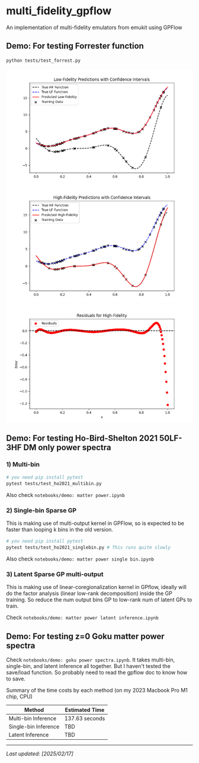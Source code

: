 # multi_fidelity_gpflow
An implementation of multi-fidelity emulators from emukit using GPFlow

## Demo: For testing Forrester function

```bash
python tests/test_forrest.py
```

![](images/Figure_1.png)
![](images/Figure_2.png)
![](images/Figure_3.png)

## Demo: For testing Ho-Bird-Shelton 2021 50LF-3HF DM only power spectra

### 1) Multi-bin

```bash
# you need pip install pytest
pytest tests/test_ho2021_multibin.py
```

Also check `notebooks/demo: matter power.ipynb`

### 2) Single-bin Sparse GP

This is making use of multi-output kernel in GPFlow, so is expected to be faster than looping k bins in the old version.

```bash
# you need pip install pytest
pytest tests/test_ho2021_singlebin.py # This runs quite slowly
```

Also check `notebooks/demo: matter power single bin.ipynb`

### 3) Latent Sparse GP multi-output

This is making use of linear-coregionalization kernel in GPflow, ideally will do the factor analysis (linear low-rank decomposition) inside the GP training. So reduce the num output bins GP to low-rank num of latent GPs to train.

Check `notebooks/demo: matter power latent inference.ipynb`

## Demo: For testing z=0 Goku matter power spectra


Check `notebooks/demo: goku power spectra.ipynb`. It takes multi-bin, single-bin, and latent inference all together. But I haven't tested the save/load function. So probably need to read the gpflow doc to know how to save.

Summary of the time costs by each method (on my 2023 Macbook Pro M1 chip, CPU)


| Method               | Estimated Time |
|----------------------|---------------|
| Multi-bin Inference | 137.63 seconds |
| Single-bin Inference | TBD           |
| Latent Inference    | TBD           |


---
_Last updated: [2025/02/17]_


